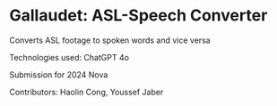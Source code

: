 # Gallaudet: ASL-Speech Converter
Converts ASL footage to spoken words and vice versa

Technologies used: ChatGPT 4o

Submission for 2024 Nova

Contributors: Haolin Cong, Youssef Jaber
